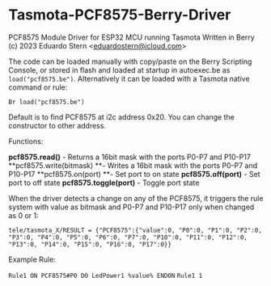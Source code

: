 # Tasmota-PCF8575-Berry-Driver

PCF8575 Module Driver for ESP32 MCU running Tasmota Written in Berry
(c) 2023 Eduardo Stern <<eduardostern@icloud.com>>

The code can be loaded manually with copy/paste on the Berry Scripting Console, or stored in flash and loaded at startup in autoexec.be as `load("pcf8575.be")`. Alternatively it can be loaded with a Tasmota native command or rule:

`Br load("pcf8575.be")
`

Default is to find PCF8575 at i2c address 0x20. You can change the constructor to other address.

Functions:

**pcf8575.read()** - Returns a 16bit mask with the ports P0-P7 and P10-P17
**pcf8575.write(bitmask) **- Writes a 16bit mask with the ports P0-P7 and P10-P17
**pcf8575.on(port) **- Set port to on state
**pcf8575.off(port)** - Set port to off state
**pcf8575.toggle(port)** - Toggle port state


When the driver detects a change on any of the PCF8575, it triggers the rule system with value as bitmask and P0-P7 and P10-P17 only when changed as 0 or 1:

    tele/tasmota_X/RESULT = {"PCF8575":{"value":0, "P0":0, "P1":0, "P2":0, "P3":0, "P4":0, "P5":0, "P6":0, "P7":0, "P10":0, "P11":0, "P12":0, "P13":0, "P14":0, "P15":0, "P16":0, "P17":0}}

Example Rule:

`Rule1 ON PCF8575#P0 DO LedPower1 %value% ENDON`
`Rule1 1`



